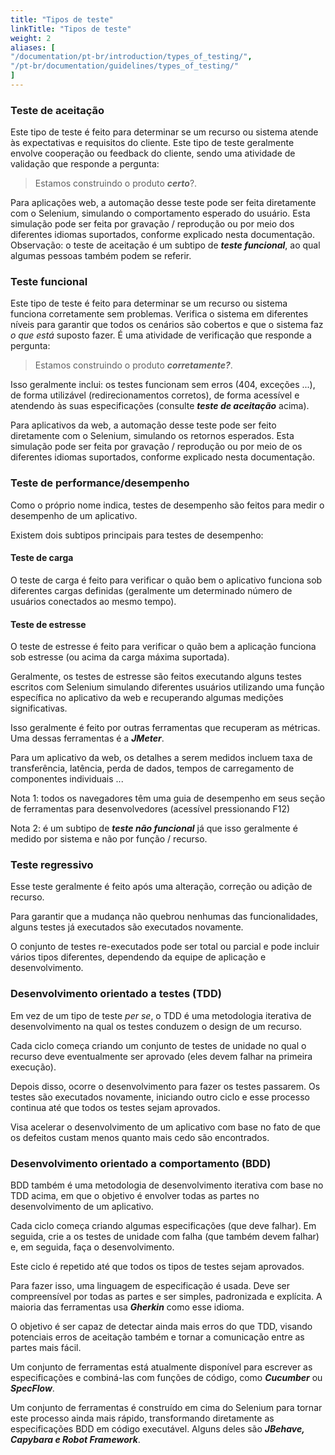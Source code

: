 ```yaml
---
title: "Tipos de teste"
linkTitle: "Tipos de teste"
weight: 2
aliases: [
"/documentation/pt-br/introduction/types_of_testing/",
"/pt-br/documentation/guidelines/types_of_testing/"
]
---
```


### Teste de aceitação
Este tipo de teste é feito para determinar se um recurso ou sistema
atende às expectativas e requisitos do cliente.
Este tipo de teste geralmente envolve
cooperação ou feedback do cliente, sendo uma atividade de validação que
responde a pergunta:
>Estamos construindo o produto **_certo_**?.

Para aplicações web, a automação desse teste pode ser feita
diretamente com o Selenium, simulando o comportamento esperado do usuário.
Esta simulação pode ser feita por gravação / reprodução ou por meio dos
diferentes idiomas suportados, conforme explicado nesta documentação.
Observação: o teste de aceitação é um subtipo de **_teste funcional_**,
ao qual algumas pessoas também podem se referir.
            
### Teste funcional
Este tipo de teste é feito para determinar se um
recurso ou sistema funciona corretamente sem problemas. Verifica
o sistema em diferentes níveis para garantir que todos os cenários
são cobertos e que o sistema faz _o que está_
suposto fazer. É uma atividade de verificação que
responde a pergunta:
>Estamos construindo o produto **_corretamente?_**.
             
Isso geralmente inclui: os testes funcionam sem erros
(404, exceções ...), de forma utilizável (redirecionamentos corretos),
de forma acessível e atendendo às suas especificações
(consulte **_teste de aceitação_** acima).

Para aplicativos da web, a automação desse teste pode ser
feito diretamente com o Selenium, simulando os retornos esperados.
Esta simulação pode ser feita por gravação / reprodução ou por meio de
os diferentes idiomas suportados, conforme explicado nesta documentação.

### Teste de performance/desempenho
Como o próprio nome indica, testes de desempenho são feitos
para medir o desempenho de um aplicativo.

Existem dois subtipos principais para testes de desempenho:

#### Teste de carga
O teste de carga é feito para verificar o quão bem o
aplicativo funciona sob diferentes cargas definidas
(geralmente um determinado número de usuários conectados ao mesmo tempo).

#### Teste de estresse
O teste de estresse é feito para verificar o quão bem
a aplicação funciona sob estresse (ou acima da carga máxima suportada).

Geralmente, os testes de estresse são feitos executando alguns
testes escritos com Selenium simulando diferentes usuários
utilizando uma função específica no aplicativo da web e
recuperando algumas medições significativas.

Isso geralmente é feito por outras ferramentas que recuperam as métricas.
Uma dessas ferramentas é a **_JMeter_**.

Para um aplicativo da web, os detalhes a serem medidos incluem
taxa de transferência, latência, perda de dados, tempos de carregamento de componentes individuais ...

Nota 1: todos os navegadores têm uma guia de desempenho em seus
seção de ferramentas para desenvolvedores (acessível pressionando F12)

Nota 2: é um subtipo de **_teste não funcional_**
já que isso geralmente é medido por sistema e não por função / recurso.
            
### Teste regressivo
Esse teste geralmente é feito após uma alteração, correção ou adição de recurso.

Para garantir que a mudança não quebrou nenhumas das
funcionalidades, alguns testes já executados são executados novamente.
            
O conjunto de testes re-executados pode ser total ou parcial
e pode incluir vários tipos diferentes, dependendo
da equipe de aplicação e desenvolvimento.
            
### Desenvolvimento orientado a testes (TDD)
Em vez de um tipo de teste _per se_, o TDD é uma metodologia iterativa de desenvolvimento na qual os testes conduzem o design de um recurso.

Cada ciclo começa criando um conjunto de testes de unidade no qual
o recurso deve eventualmente ser aprovado (eles devem falhar na primeira execução).

Depois disso, ocorre o desenvolvimento para fazer os testes passarem.
Os testes são executados novamente, iniciando outro ciclo
e esse processo continua até que todos os testes sejam aprovados.

Visa acelerar o desenvolvimento de um aplicativo
com base no fato de que os defeitos custam menos quanto mais cedo são encontrados.

### Desenvolvimento orientado a comportamento (BDD)
BDD também é uma metodologia de desenvolvimento iterativa
com base no TDD acima, em que o objetivo é envolver
todas as partes no desenvolvimento de um aplicativo.

Cada ciclo começa criando algumas especificações
(que deve falhar). Em seguida, crie a os testes de unidade com falha
(que também devem falhar) e, em seguida, faça o desenvolvimento.

Este ciclo é repetido até que todos os tipos de testes sejam aprovados.

Para fazer isso, uma linguagem de especificação é
usada. Deve ser compreensível por todas as partes e ser
simples, padronizada e explícita.
A maioria das ferramentas usa **_Gherkin_** como esse idioma.

O objetivo é ser capaz de detectar ainda mais erros
do que TDD, visando potenciais erros de aceitação
também e tornar a comunicação entre as partes mais fácil.

Um conjunto de ferramentas está atualmente disponível
para escrever as especificações e combiná-las com funções de código,
como **_Cucumber_** ou **_SpecFlow_**.

Um conjunto de ferramentas é construído em cima do Selenium para tornar este processo
ainda mais rápido, transformando diretamente as especificações BDD em
código executável.
Alguns deles são **_JBehave, Capybara e Robot Framework_**.
            
